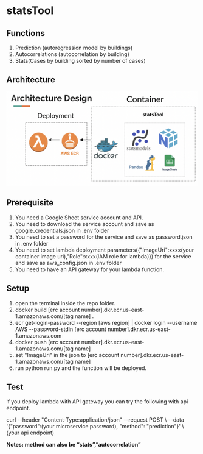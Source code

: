 # statsTool
## Functions
1. Prediction (autoregression model by buildings)
2. Autocorrelations (autocorrelation by building)
3. Stats(Cases by building sorted by number of cases)

## Architecture
![alt text](statsToolArch.png)

## Prerequisite
1. You need a Google Sheet service account and API.
2. You need to download the service account and save as google_credentials.json in .env folder
4. You need to set a password for the service and save as password.json in .env folder
4. You need to set lambda deployment parameters({"ImageUri":xxxx(your container image uri),"Role":xxxx(IAM role for lambda)}) for the service and save as aws_config.json in .env folder
5. You need to have an API gateway for your lambda function.

## Setup
1. open the terminal inside the repo folder.
2. docker build [erc account number].dkr.ecr.us-east-1.amazonaws.com/[tag name] .
3. ecr get-login-password --region [aws region] | docker login --username AWS --password-stdin [erc account number].dkr.ecr.us-east-1.amazonaws.com
4. docker push [erc account number].dkr.ecr.us-east-1.amazonaws.com/[tag name]
5. set "ImageUri" in the json to [erc account number].dkr.ecr.us-east-1.amazonaws.com/[tag name]
6. run python run.py and the function will be deployed.

## Test
if you deploy lambda with API gateway you can try the following with api endpoint.

curl --header "Content-Type:application/json"    --request POST       \ --data '{"password":(your microservice password), "method": "prediction"}' \ (your api endpoint)

<b>Notes: method can also be “stats”,”autocorrelation”</b>
